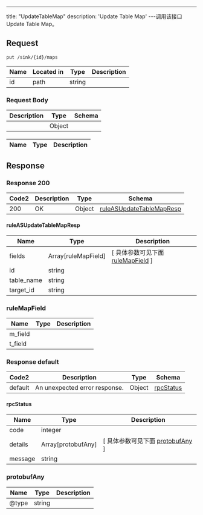 ---
title: "UpdateTableMap"
description: 'Update Table Map'
---调用该接口Update Table Map。



## Request


```
put /sink/{id}/maps
```

| Name | Located in | Type | Description | 
| ---- | ---------- | ----------- | ----------- | 
| id | path | string |  |  

### Request Body 
| Description | Type | Schema |
| ----------- | ------ | ------ |
|  | Object | [](#) |

#### 

| Name | Type | Description | 
| ---- | ---- | ----------- |  



## Response

### Response  200 
| Code2 | Description | Type | Schema |
| ---- | ----------- | ------ | ------ |
| 200 | OK | Object | [ruleASUpdateTableMapResp](#ruleASUpdateTableMapResp) |

#### ruleASUpdateTableMapResp

| Name | Type | Description | 
| ---- | ---- | ----------- |         
| fields | Array[ruleMapField] |  [ 具体参数可见下面 [ruleMapField](#ruleMapField) ] |       
| id | string |  |      
| table_name | string |  |      
| target_id | string |  |   

### ruleMapField
| Name | Type | Description | 
| ---- | ---- | ----------- |     
| m_field |  |  |      
| t_field |  |  |   



### Response  default 
| Code2 | Description | Type | Schema |
| ---- | ----------- | ------ | ------ |
| default | An unexpected error response. | Object | [rpcStatus](#rpcStatus) |

#### rpcStatus

| Name | Type | Description | 
| ---- | ---- | ----------- |     
| code | integer |  |          
| details | Array[protobufAny] |  [ 具体参数可见下面 [protobufAny](#protobufAny) ] |       
| message | string |  |   

### protobufAny
| Name | Type | Description | 
| ---- | ---- | ----------- |     
| @type | string |  |   



